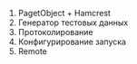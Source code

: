 1. PagetObject + Hamcrest
2. Генератор тестовых данных
3. Протоколирование
4. Конфигурирование запуска
5. Remote